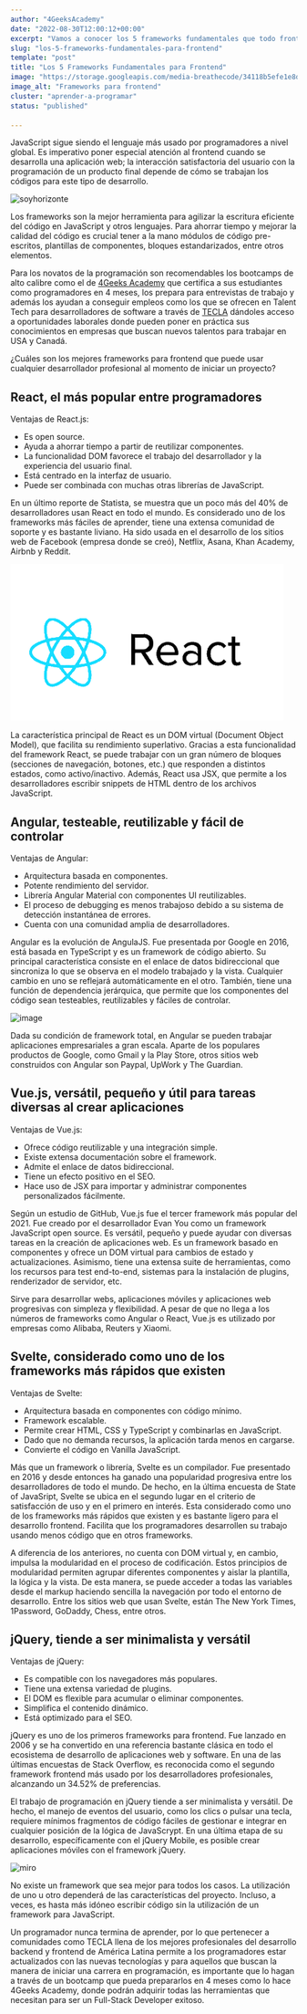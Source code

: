 ```yaml
---
author: "4GeeksAcademy"
date: "2022-08-30T12:00:12+00:00"
excerpt: "Vamos a conocer los 5 frameworks fundamentales que todo frontend developer necesita saber"
slug: "los-5-frameworks-fundamentales-para-frontend"
template: "post"
title: "Los 5 Frameworks Fundamentales para Frontend"
image: "https://storage.googleapis.com/media-breathecode/34118b5efe1e8d3311da5afaaa2d8ed0d7f6a4882639eef8e3115dccea260720"
image_alt: "Frameworks para frontend"
cluster: "aprender-a-programar"
status: "published"

---
```

JavaScript sigue siendo el lenguaje más usado por programadores a nivel global. Es imperativo poner especial atención al frontend cuando se desarrolla una aplicación web; la interacción satisfactoria del usuario con la programación de un producto final depende de cómo se trabajan los códigos para este tipo de desarrollo.

![soyhorizonte](https://soyhorizonte.com/wp-content/uploads/2020/10/JS-by-SoyHorizonte.gif)

Los frameworks son la mejor herramienta para agilizar la escritura eficiente del código en JavaScript y otros lenguajes. Para ahorrar tiempo y mejorar la calidad del código es crucial tener a la mano módulos de código pre-escritos, plantillas de componentes, bloques estandarizados, entre otros elementos.

Para los novatos de la programación son recomendables los bootcamps de alto calibre como el de [4Geeks Academy](https://4geeksacademy.com/es/coding-campus/bootcamp-programacion-santiago)  que certifica a sus estudiantes como programadores en 4 meses, los prepara para entrevistas de trabajo y además los ayudan a conseguir empleos como los que se ofrecen en Talent Tech para desarrolladores de software a través de [TECLA](https://www.tecla.io/talent) dándoles acceso a oportunidades laborales donde pueden poner en práctica sus conocimientos en empresas que buscan nuevos talentos para trabajar en USA y Canadá.


¿Cuáles son los mejores frameworks para frontend que puede usar cualquier desarrollador profesional al momento de iniciar un proyecto?

## React, el más popular entre programadores

Ventajas de React.js:

- Es open source.
- Ayuda a ahorrar tiempo a partir de reutilizar componentes.
- La funcionalidad DOM favorece el trabajo del desarrollador y la experiencia del usuario final.
- Está centrado en la interfaz de usuario.
- Puede ser combinada con muchas otras librerías de JavaScript.

En un último reporte de Statista, se muestra que un poco más del 40% de desarrolladores usan React en todo el mundo. Es considerado uno de los frameworks más fáciles de aprender, tiene una extensa comunidad de soporte y es bastante liviano. Ha sido usada en el desarrollo de los sitios web de Facebook (empresa donde se creó), Netflix, Asana, Khan Academy, Airbnb y Reddit.

![react](https://raw.githubusercontent.com/arshul/arshul/master/assets/react.gif)

La característica principal de React es un DOM virtual (Document Object Model), que facilita su rendimiento superlativo. Gracias a esta funcionalidad del framework React, se puede trabajar con un gran número de bloques (secciones de navegación, botones, etc.) que responden a distintos estados, como activo/inactivo. Además, React usa JSX, que permite a los desarrolladores escribir snippets de HTML dentro de los archivos JavaScript.

## Angular, testeable, reutilizable y fácil de controlar

Ventajas de Angular:

- Arquitectura basada en componentes.
- Potente rendimiento del servidor.
- Librería Angular Material con componentes UI reutilizables.
- El proceso de debugging es menos trabajoso debido a su sistema de detección instantánea de errores.
- Cuenta con una comunidad amplia de desarrolladores.

Angular es la evolución de AngulaJS. Fue presentada por Google en 2016, está basada en TypeScript y es un framework de código abierto. Su principal característica consiste en el enlace de datos bidireccional que sincroniza lo que se observa en el modelo trabajado y la vista. Cualquier cambio en uno se reflejará automáticamente en el otro. También, tiene una función de dependencia jerárquica, que permite que los componentes del código sean testeables, reutilizables y fáciles de controlar.

![image](http://lh5.ggpht.com/-o44WnC86HQw/VLZwNxQ3_qI/AAAAAAAABKY/Pdnraz-9dXE/clip_image001%25255B3%25255D.gif)

Dada su condición de framework total, en Angular se pueden trabajar aplicaciones empresariales a gran escala. Aparte de los populares productos de Google, como Gmail y la Play Store, otros sitios web construidos con Angular son Paypal, UpWork y The Guardian. 

## Vue.js, versátil, pequeño y útil para tareas diversas al crear aplicaciones

Ventajas de Vue.js:

- Ofrece código reutilizable y una integración simple.
- Existe extensa documentación sobre el framework.
- Admite el enlace de datos bidireccional.
- Tiene un efecto positivo en el SEO.
- Hace uso de JSX para importar y administrar componentes personalizados fácilmente.

Según un estudio de GitHub, Vue.js fue el tercer framework más popular del 2021. Fue creado por el desarrollador Evan You como un framework JavaScript open source. Es versátil, pequeño y puede ayudar con diversas tareas en la creación de aplicaciones web. Es un framework basado en componentes y ofrece un DOM virtual para cambios de estado y actualizaciones. Asimismo, tiene una extensa suite de herramientas, como los recursos para test end-to-end, sistemas para la instalación de plugins, renderizador de servidor, etc.

Sirve para desarrollar webs, aplicaciones móviles y aplicaciones web progresivas con simpleza y flexibilidad. A pesar de que no llega a los números de frameworks como Angular o React, Vue.js es utilizado por empresas como Alibaba, Reuters y Xiaomi. 

## Svelte, considerado como uno de los frameworks más rápidos que existen

Ventajas de Svelte:

- Arquitectura basada en componentes con código mínimo.
- Framework escalable.
- Permite crear HTML, CSS y TypeScript y combinarlas en JavaScript.
- Dado que no demanda recursos, la aplicación tarda menos en cargarse.
- Convierte el código en Vanilla JavaScript.

Más que un framework o librería, Svelte es un compilador. Fue presentado en 2016 y desde entonces ha ganado una popularidad progresiva entre los desarrolladores de todo el mundo. De hecho, en la última encuesta de State of JavaSript, Svelte se ubica en el segundo lugar en el criterio de satisfacción de uso y en el primero en interés. Esta considerado como uno de los frameworks más rápidos que existen y es bastante ligero para el desarrollo frontend. Facilita que los programadores desarrollen su trabajo usando menos código que en otros frameworks.

A diferencia de los anteriores, no cuenta con DOM virtual y, en cambio, impulsa la modularidad en el proceso de codificación. Estos principios de modularidad permiten agrupar diferentes componentes y aislar la plantilla, la lógica y la vista. De esta manera, se puede acceder a todas las variables desde el markup haciendo sencilla la navegación por todo el entorno de desarrollo. Entre los sitios web que usan Svelte, están The New York Times, 1Password, GoDaddy, Chess, entre otros. 

## jQuery, tiende a ser minimalista y versátil

Ventajas de jQuery:

- Es compatible con los navegadores más populares.
- Tiene una extensa variedad de plugins.
- El DOM es flexible para acumular o eliminar componentes.
- Simplifica el contenido dinámico.
- Está optimizado para el SEO.


jQuery es uno de los primeros frameworks para frontend. Fue lanzado en 2006 y se ha convertido en una referencia bastante clásica en todo el ecosistema de desarrollo de aplicaciones web y software. En una de las últimas encuestas de Stack Overflow, es reconocida como el segundo framework frontend más usado por los desarrolladores profesionales, alcanzando un 34.52% de preferencias.

El trabajo de programación en jQuery tiende a ser minimalista y versátil. De hecho, el manejo de eventos del usuario, como los clics o pulsar una tecla, requiere mínimos fragmentos de código fáciles de gestionar e integrar en cualquier posición de la lógica de JavaScrypt. En una última etapa de su desarrollo, específicamente con el jQuery Mobile, es posible crear aplicaciones móviles con el framework jQuery.

![miro](https://miro.medium.com/max/1400/1*n91gtzcA2K_30axvN4qEmQ.gif)

No existe un framework que sea mejor para todos los casos. La utilización de uno u otro dependerá de las características del proyecto. Incluso, a veces, es hasta más idóneo escribir código sin la utilización de un framework para JavaScript.

Un programador nunca termina de aprender, por lo que pertenecer a comunidades como TECLA llena de los mejores profesionales del desarrollo backend y frontend de América Latina permite a los programadores estar actualizados con las nuevas tecnologías y  para aquellos que buscan la manera de iniciar una carrera en programación, es importante que lo hagan a través de un bootcamp que pueda prepararlos en 4 meses como lo hace    4Geeks Academy, donde podrán adquirir todas las herramientas que necesitan para ser un Full-Stack Developer exitoso.
